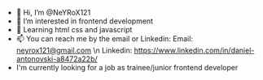 - 👋 Hi, I’m @NeYRoX121
- 👀 I’m interested in frontend development
- 🌱 Learning html css and javascript
- 📫 You can reach me by the email or Linkedin:
Email: neyrox121@gmail.com \n Linkedin: https://www.linkedin.com/in/daniel-antonovski-a8472a22b/
- I'm currently looking for a job as trainee/junior frontend developer

<!---
NeYRoX121/NeYRoX121 is a ✨ special ✨ repository because its `README.md` (this file) appears on your GitHub profile.
You can click the Preview link to take a look at your changes.
--->
